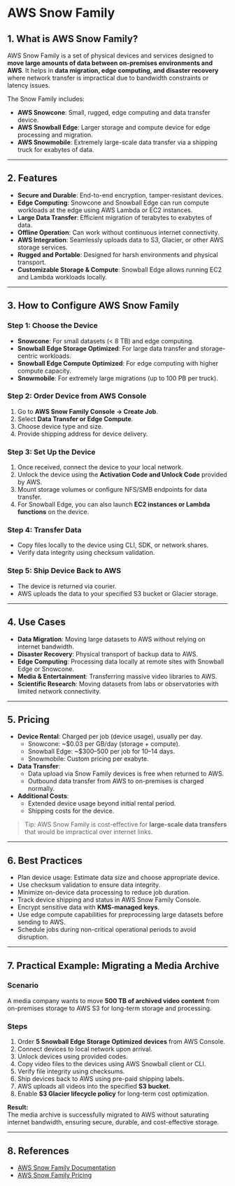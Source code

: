# AWS Snow Family

## 1. What is AWS Snow Family?

AWS Snow Family is a set of physical devices and services designed to **move large amounts of data between on-premises environments and AWS**. It helps in **data migration, edge computing, and disaster recovery** where network transfer is impractical due to bandwidth constraints or latency issues.  

The Snow Family includes:

- **AWS Snowcone**: Small, rugged, edge computing and data transfer device.
- **AWS Snowball Edge**: Larger storage and compute device for edge processing and migration.
- **AWS Snowmobile**: Extremely large-scale data transfer via a shipping truck for exabytes of data.

---

## 2. Features

- **Secure and Durable**: End-to-end encryption, tamper-resistant devices.
- **Edge Computing**: Snowcone and Snowball Edge can run compute workloads at the edge using AWS Lambda or EC2 instances.
- **Large Data Transfer**: Efficient migration of terabytes to exabytes of data.
- **Offline Operation**: Can work without continuous internet connectivity.
- **AWS Integration**: Seamlessly uploads data to S3, Glacier, or other AWS storage services.
- **Rugged and Portable**: Designed for harsh environments and physical transport.
- **Customizable Storage & Compute**: Snowball Edge allows running EC2 and Lambda workloads locally.

---

## 3. How to Configure AWS Snow Family

### Step 1: Choose the Device
- **Snowcone**: For small datasets (< 8 TB) and edge computing.
- **Snowball Edge Storage Optimized**: For large data transfer and storage-centric workloads.
- **Snowball Edge Compute Optimized**: For edge computing with higher compute capacity.
- **Snowmobile**: For extremely large migrations (up to 100 PB per truck).

### Step 2: Order Device from AWS Console
1. Go to **AWS Snow Family Console → Create Job**.
2. Select **Data Transfer or Edge Compute**.
3. Choose device type and size.
4. Provide shipping address for device delivery.

### Step 3: Set Up the Device
1. Once received, connect the device to your local network.
2. Unlock the device using the **Activation Code and Unlock Code** provided by AWS.
3. Mount storage volumes or configure NFS/SMB endpoints for data transfer.
4. For Snowball Edge, you can also launch **EC2 instances or Lambda functions** on the device.

### Step 4: Transfer Data
- Copy files locally to the device using CLI, SDK, or network shares.
- Verify data integrity using checksum validation.

### Step 5: Ship Device Back to AWS
- The device is returned via courier.
- AWS uploads the data to your specified S3 bucket or Glacier storage.

---

## 4. Use Cases

- **Data Migration**: Moving large datasets to AWS without relying on internet bandwidth.
- **Disaster Recovery**: Physical transport of backup data to AWS.
- **Edge Computing**: Processing data locally at remote sites with Snowball Edge or Snowcone.
- **Media & Entertainment**: Transferring massive video libraries to AWS.
- **Scientific Research**: Moving datasets from labs or observatories with limited network connectivity.

---

## 5. Pricing

- **Device Rental**: Charged per job (device usage), usually per day.
  - Snowcone: ~$0.03 per GB/day (storage + compute).
  - Snowball Edge: ~$300–500 per job for 10–14 days.
  - Snowmobile: Custom pricing per exabyte.
- **Data Transfer**:
  - Data upload via Snow Family devices is free when returned to AWS.
  - Outbound data transfer from AWS to on-premises is charged normally.
- **Additional Costs**:
  - Extended device usage beyond initial rental period.
  - Shipping costs for the device.

> Tip: AWS Snow Family is cost-effective for **large-scale data transfers** that would be impractical over internet links.

---

## 6. Best Practices

- Plan device usage: Estimate data size and choose appropriate device.
- Use checksum validation to ensure data integrity.
- Minimize on-device data processing to reduce job duration.
- Track device shipping and status in AWS Snow Family Console.
- Encrypt sensitive data with **KMS-managed keys**.
- Use edge compute capabilities for preprocessing large datasets before sending to AWS.
- Schedule jobs during non-critical operational periods to avoid disruption.

---

## 7. Practical Example: Migrating a Media Archive

### Scenario
A media company wants to move **500 TB of archived video content** from on-premises storage to AWS S3 for long-term storage and processing.

### Steps
1. Order **5 Snowball Edge Storage Optimized devices** from AWS Console.
2. Connect devices to local network upon arrival.
3. Unlock devices using provided codes.
4. Copy video files to the devices using AWS Snowball client or CLI.
5. Verify file integrity using checksums.
6. Ship devices back to AWS using pre-paid shipping labels.
7. AWS uploads all videos into the specified **S3 bucket**.
8. Enable **S3 Glacier lifecycle policy** for long-term cost optimization.

**Result:**  
The media archive is successfully migrated to AWS without saturating internet bandwidth, ensuring secure, durable, and cost-effective storage.

---

## 8. References
- [AWS Snow Family Documentation](https://docs.aws.amazon.com/snowball/latest/ug/whatissnow.html)
- [AWS Snow Family Pricing](https://aws.amazon.com/snowball/pricing/)
